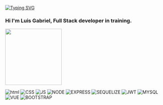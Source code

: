 <a href="https://git.io/typing-svg"><img src="https://readme-typing-svg.herokuapp.com?font=Roboto&weight=400&size=45&pause=1000&color=FFF&background=11111100&center=true&vCenter=true&width=1000&lines=Not+all+those+who+work+hard+are+rewarded,;+however+everyone+who+succeeds,+works+hard." alt="Typing SVG"/></a>


   ### Hi I'm Luis Gabriel, Full Stack developer in training. ###
  <img height="180em" src="https://github-readme-streak-stats.herokuapp.com/?user=luixgabriel&theme=dark"/>
  



![html](https://img.shields.io/badge/HTML-239120?style=for-the-badge&logo=html5&logoColor=white)
![CSS](https://img.shields.io/badge/CSS3-1572B6?style=for-the-badge&logo=css3&logoColor=white)
![JS](https://img.shields.io/badge/JavaScript-F7DF1E?style=for-the-badge&logo=javascript&logoColor=black)
![NODE](https://img.shields.io/badge/Node.js-43853D?style=for-the-badge&logo=node.js&logoColor=white)
![EXPRESS](https://img.shields.io/badge/Express.js-404D59?style=for-the-badge)
![SEQUELIZE](https://img.shields.io/badge/sequelize-323330?style=for-the-badge&logo=sequelize&logoColor=blue)
![JWT](https://img.shields.io/badge/json%20web%20tokens-323330?style=for-the-badge&logo=json-web-tokens&logoColor=pinke)
![MYSQL](https://img.shields.io/badge/MySQL-00000F?style=for-the-badge&logo=mysql&logoColor=white)
![VUE](https://img.shields.io/badge/Vue.js-35495E?style=for-the-badge&logo=vue.js&logoColor=4FC08D)
![BOOTSTRAP](https://img.shields.io/badge/Bootstrap-563D7C?style=for-the-badge&logo=bootstrap&logoColor=white)



